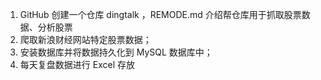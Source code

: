 1. GitHub 创建一个仓库 dingtalk ，REMODE.md 介绍帮仓库用于抓取股票数据、分析股票
2. 爬取新浪财经网站特定股票数据；
3. 安装数据库并将数据持久化到 MySQL 数据库中；
4. 每天复盘数据进行 Excel 存放